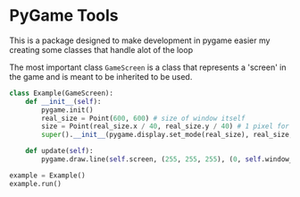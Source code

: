 # PyGame Tools

This is a package designed to make development in pygame easier my creating some classes that handle alot of the loop

The most important class `GameScreen` is a class that represents a 'screen' in the game and is meant to be inherited to be used.

```python
class Example(GameScreen):
    def __init__(self):
        pygame.init()
        real_size = Point(600, 600) # size of window itself
        size = Point(real_size.x / 40, real_size.y / 40) # 1 pixel for every 40
        super().__init__(pygame.display.set_mode(real_size), real_size, size)

    def update(self):
        pygame.draw.line(self.screen, (255, 255, 255), (0, self.window_size.y / 2), (self.window_size.x, self.window_size.y / 2))

example = Example()
example.run()
```
